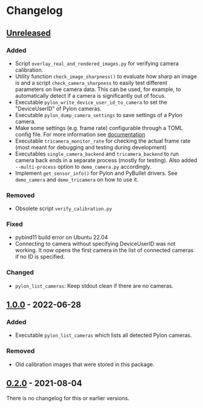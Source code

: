 # Changelog

## [Unreleased]
### Added
- Script `overlay_real_and_rendered_images.py` for verifying camera calibration.
- Utility function `check_image_sharpness()` to evaluate how sharp an image is and a
  script `check_camera_sharpness` to easily test different parameters on live camera
  data.  This can be used, for example, to automatically detect if a camera is
  significantly out of focus.
- Executable `pylon_write_device_user_id_to_camera` to set the "DeviceUserID" of
  Pylon cameras.
- Executable `pylon_dump_camera_settings` to save settings of a Pylon camera.
- Make some settings (e.g. frame rate) configurable through a TOML config file.  For
  more information see
  [documentation](https://open-dynamic-robot-initiative.github.io/trifinger_cameras/doc/configuration.html)
- Executable `tricamera_monitor_rate` for checking the actual frame rate (most meant for
  debugging and testing during development)
- Executables `single_camera_backend` and `tricamera_backend` to run camera back ends in
  a separate process (mostly for testing).  Also added `--multi-process` option to
  `demo_camera.py` accordingly.
- Implement `get_sensor_info()` for Pylon and PyBullet drivers.  See `demo_camera` and
  `demo_tricamera` on how to use it.

### Removed
- Obsolete script `verify_calibration.py`

### Fixed
- pybind11 build error on Ubuntu 22.04
- Connecting to camera without specifying DeviceUserID was not working.  It now opens
  the first camera in the list of connected cameras if no ID is specified.

### Changed
- `pylon_list_cameras`:  Keep stdout clean if there are no cameras.


## [1.0.0] - 2022-06-28
### Added
- Executable `pylon_list_cameras` which lists all detected Pylon cameras.

### Removed
- Old calibration images that were stored in this package.


## [0.2.0] - 2021-08-04

There is no changelog for this or earlier versions.


[Unreleased]: https://github.com/open-dynamic-robot-initiative/trifinger_cameras/compare/v1.0.0...HEAD
[1.0.0]: https://github.com/open-dynamic-robot-initiative/trifinger_cameras/compare/v0.2.0...v1.0.0
[0.2.0]: https://github.com/open-dynamic-robot-initiative/trifinger_cameras/releases/tag/v0.2.0
